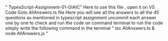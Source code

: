 " TypesScript-Assignment-01-GIAIC" 
Here to use this file , open it on VS Code 
Goto AllAnswers.ts file 
Here you will see all the answers to all the 45 questions as mentioned in typescript assignment
uncommit each answer one by one to check and run the code on command terminal 
to run the code simply write the following command in the terminal " tsc AllAnswers.ts & node AllAnswers.js " 
